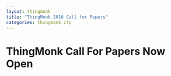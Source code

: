 ```yaml
---
layout: thingmonk
title: "ThingMonk 2016 Call for Papers"
categories: thingmonk cfp
---
```


<h1 class="text-center">ThingMonk Call For Papers Now Open</h1>
<p>


